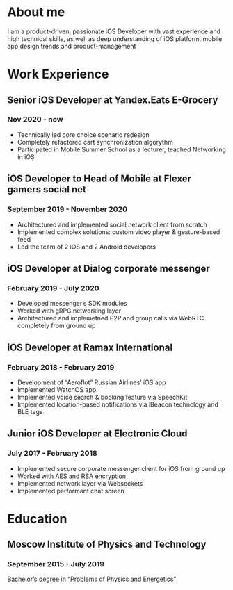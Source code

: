 # About me
I am a product-driven, passionate iOS Developer with vast experience and high technical skills, as well as deep understanding of iOS platform, mobile app design trends and product-management

# Work Experience

## Senior iOS Developer at Yandex.Eats E-Grocery
### Nov 2020 - now
- Technically led core choice scenario redesign
- Completely refactored cart synchronization algorythm
- Participated in Mobile Summer School as a lecturer, teached Networking in iOS

## iOS Developer to Head of Mobile at Flexer gamers social net
### September 2019 - November 2020
- Architectured and implemented social network client from scratch
- Implemented complex solutions: custom video player & gesture-based feed
- Led the team of 2 iOS and 2 Android developers

## iOS Developer at Dialog corporate messenger
### February 2019 - July 2020
- Developed messenger’s SDK modules
- Worked with gRPC networking layer
- Architectured and implemetned P2P and group calls via WebRTC completely from ground up

## iOS Developer at Ramax International
### February 2018 - February 2019
- Development of “Aeroflot” Russian Airlines’ iOS app
- Implemented WatchOS app.
- Implemented voice search & booking feature via SpeechKit
- Implemented location-based notifications via iBeacon technology and BLE tags

## Junior iOS Developer at Electronic Cloud
### July 2017 - February 2018
- Implemented secure corporate messenger client for iOS from ground up
- Worked with AES and RSA encryption
- Implemented network layer via Websockets
- Implemented performant chat screen

# Education

## Moscow Institute of Physics and Technology
### September 2015 - July 2019
Bachelor’s degree in “Problems of Physics and Energetics”
